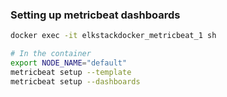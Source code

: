 ### Setting up metricbeat dashboards

```sh
docker exec -it elkstackdocker_metricbeat_1 sh

# In the container
export NODE_NAME="default"
metricbeat setup --template
metricbeat setup --dashboards
```
